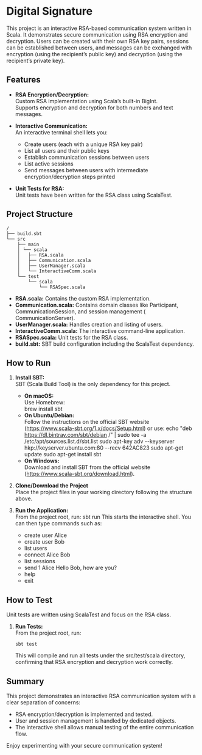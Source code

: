# Digital Signature

This project is an interactive RSA-based communication system written in Scala. It demonstrates secure communication
using RSA encryption and decryption. Users can be created with their own RSA key pairs, sessions can be established
between users, and messages can be exchanged with encryption (using the recipient’s public key) and decryption (using
the recipient’s private key).

## Features

- **RSA Encryption/Decryption:**  
  Custom RSA implementation using Scala’s built-in BigInt.  
  Supports encryption and decryption for both numbers and text messages.

- **Interactive Communication:**  
  An interactive terminal shell lets you:
    - Create users (each with a unique RSA key pair)
    - List all users and their public keys
    - Establish communication sessions between users
    - List active sessions
    - Send messages between users with intermediate encryption/decryption steps printed

- **Unit Tests for RSA:**  
  Unit tests have been written for the RSA class using ScalaTest.

## Project Structure

```text
/
├── build.sbt
└── src
    ├── main
    │ └── scala
    │   ├── RSA.scala
    │   ├── Communication.scala
    │   ├── UserManager.scala
    │   └── InteractiveComm.scala
    └── test
        └── scala
            └── RSASpec.scala
```


- **RSA.scala:** Contains the custom RSA implementation.
- **Communication.scala:** Contains domain classes like Participant, CommunicationSession, and session management (
  CommunicationServer).
- **UserManager.scala:** Handles creation and listing of users.
- **InteractiveComm.scala:** The interactive command-line application.
- **RSASpec.scala:** Unit tests for the RSA class.
- **build.sbt:** SBT build configuration including the ScalaTest dependency.

## How to Run

1. **Install SBT:**  
   SBT (Scala Build Tool) is the only dependency for this project.
    - **On macOS:**  
      Use Homebrew:  
      brew install sbt
    - **On Ubuntu/Debian:**  
      Follow the instructions on the official SBT website (https://www.scala-sbt.org/1.x/docs/Setup.html) or use:
      echo "deb https://dl.bintray.com/sbt/debian /" | sudo tee -a /etc/apt/sources.list.d/sbt.list
      sudo apt-key adv --keyserver hkp://keyserver.ubuntu.com:80 --recv 642AC823
      sudo apt-get update
      sudo apt-get install sbt
    - **On Windows:**  
      Download and install SBT from the official website (https://www.scala-sbt.org/download.html).

2. **Clone/Download the Project**  
   Place the project files in your working directory following the structure above.

3. **Run the Application:**  
   From the project root, run:
   sbt run
   This starts the interactive shell. You can then type commands such as:
    - create user Alice
    - create user Bob
    - list users
    - connect Alice Bob
    - list sessions
    - send 1 Alice Hello Bob, how are you?
    - help
    - exit

## How to Test

Unit tests are written using ScalaTest and focus on the RSA class.

1. **Run Tests:**  
   From the project root, run:
   ```
   sbt test
   ```
   This will compile and run all tests under the src/test/scala directory, confirming that RSA encryption and decryption
   work correctly.

## Summary

This project demonstrates an interactive RSA communication system with a clear separation of concerns:

- RSA encryption/decryption is implemented and tested.
- User and session management is handled by dedicated objects.
- The interactive shell allows manual testing of the entire communication flow.

Enjoy experimenting with your secure communication system!
